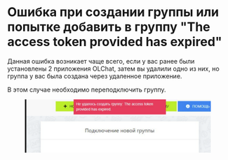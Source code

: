 # Ошибка при создании группы или попытке добавить в группу "The access token provided has expired"

Данная ошибка возникает чаще всего, если у вас ранее были установлены 2 приложения OLChat, затем вы удалили одно из них, но группа у вас была создана через удаленное приложение.&#x20;

В этом случае необходимо переподключить группу.&#x20;

<figure><img src="../../.gitbook/assets/image (4).png" alt=""><figcaption></figcaption></figure>
